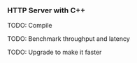 ### HTTP Server with C++

TODO: Compile

TODO: Benchmark throughput and latency

TODO: Upgrade to make it faster
